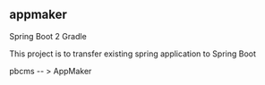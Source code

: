 ## appmaker

Spring Boot 2
Gradle

This project is to transfer existing spring application to Spring Boot

pbcms -- > AppMaker
